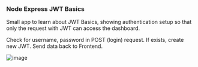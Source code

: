 ### Node Express JWT Basics

Small app to learn about JWT Basics, showing authentication setup so that only the request with JWT can access the dashboard.

Check for username, password in POST (login) request.
If exists, create new JWT.
Send data back to Frontend.


![image](https://user-images.githubusercontent.com/60779542/204209779-bdc13936-87a7-47a5-afc3-956c46281736.png)
